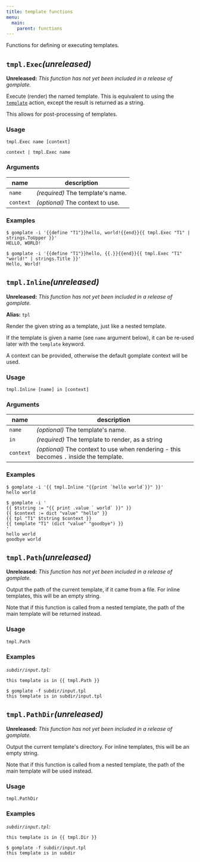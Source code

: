 ```yaml
---
title: template functions
menu:
  main:
    parent: functions
---
```


Functions for defining or executing templates.

## `tmpl.Exec`_(unreleased)_
**Unreleased:** _This function has not yet been included in a release of gomplate._

Execute (render) the named template. This is equivalent to using the [`template`](https://golang.org/pkg/text/template/#hdr-Actions) action, except the result is returned as a string.

This allows for post-processing of templates.

### Usage

```
tmpl.Exec name [context]
```
```
context | tmpl.Exec name
```

### Arguments

| name | description |
|------|-------------|
| `name` | _(required)_ The template's name. |
| `context` | _(optional)_ The context to use. |

### Examples

```console
$ gomplate -i '{{define "T1"}}hello, world!{{end}}{{ tmpl.Exec "T1" | strings.ToUpper }}'
HELLO, WORLD!
```
```console
$ gomplate -i '{{define "T1"}}hello, {{.}}{{end}}{{ tmpl.Exec "T1" "world!" | strings.Title }}'
Hello, World!
```

## `tmpl.Inline`_(unreleased)_
**Unreleased:** _This function has not yet been included in a release of gomplate._

**Alias:** `tpl`

Render the given string as a template, just like a nested template.

If the template is given a name (see `name` argument below), it can be re-used later with the `template` keyword.

A context can be provided, otherwise the default gomplate context will be used.

### Usage

```
tmpl.Inline [name] in [context]
```

### Arguments

| name | description |
|------|-------------|
| `name` | _(optional)_ The template's name. |
| `in` | _(required)_ The template to render, as a string |
| `context` | _(optional)_ The context to use when rendering - this becomes `.` inside the template. |

### Examples

```console
$ gomplate -i '{{ tmpl.Inline "{{print `hello world`}}" }}'
hello world
```
```console
$ gomplate -i '
{{ $tstring := "{{ print .value ` world` }}" }}
{{ $context := dict "value" "hello" }}
{{ tpl "T1" $tstring $context }}
{{ template "T1" (dict "value" "goodbye") }}
'
hello world
goodbye world
```

## `tmpl.Path`_(unreleased)_
**Unreleased:** _This function has not yet been included in a release of gomplate._

Output the path of the current template, if it came from a file. For
inline templates, this will be an empty string.

Note that if this function is called from a nested template, the path
of the main template will be returned instead.

### Usage

```
tmpl.Path
```


### Examples

_`subdir/input.tpl`:_
```
this template is in {{ tmpl.Path }}
```

```console
$ gomplate -f subdir/input.tpl
this template is in subdir/input.tpl
```

## `tmpl.PathDir`_(unreleased)_
**Unreleased:** _This function has not yet been included in a release of gomplate._

Output the current template's directory. For inline templates, this will
be an empty string.

Note that if this function is called from a nested template, the path
of the main template will be used instead.

### Usage

```
tmpl.PathDir
```


### Examples

_`subdir/input.tpl`:_
```
this template is in {{ tmpl.Dir }}
```

```console
$ gomplate -f subdir/input.tpl
this template is in subdir
```
